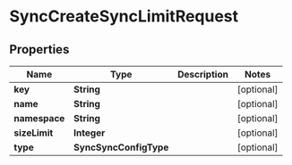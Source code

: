 

# SyncCreateSyncLimitRequest


## Properties

Name | Type | Description | Notes
------------ | ------------- | ------------- | -------------
**key** | **String** |  |  [optional]
**name** | **String** |  |  [optional]
**namespace** | **String** |  |  [optional]
**sizeLimit** | **Integer** |  |  [optional]
**type** | **SyncSyncConfigType** |  |  [optional]



